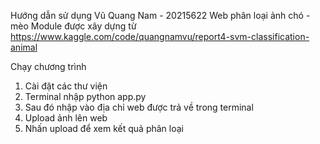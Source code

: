 Hướng dẫn sử dụng
Vũ Quang Nam - 20215622
Web phân loại ảnh chó - mèo
Module được xây dựng từ https://www.kaggle.com/code/quangnamvu/report4-svm-classification-animal

Chạy chương trình
1. Cài đặt các thư viện 
2. Terminal nhập python app.py
3. Sau đó nhập vào địa chỉ web được trả về trong terminal
4. Upload ảnh lên web 
5. Nhấn upload để xem kết quả phân loại